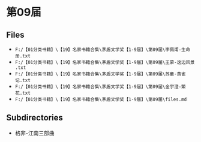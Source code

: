 # 第09届

## Files

- `F:/【01分类书籍】\【19】名家书籍合集\茅盾文学奖【1-9届】\第09届\李佩甫-生命册.txt`
- `F:/【01分类书籍】\【19】名家书籍合集\茅盾文学奖【1-9届】\第09届\王蒙-这边风景 .txt`
- `F:/【01分类书籍】\【19】名家书籍合集\茅盾文学奖【1-9届】\第09届\苏童-黄雀记.txt`
- `F:/【01分类书籍】\【19】名家书籍合集\茅盾文学奖【1-9届】\第09届\金宇澄-繁花.txt`
- `F:/【01分类书籍】\【19】名家书籍合集\茅盾文学奖【1-9届】\第09届\files.md`

## Subdirectories

- 格非-江南三部曲
